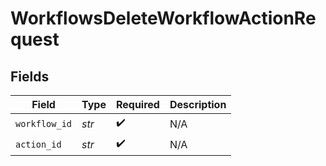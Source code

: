 # WorkflowsDeleteWorkflowActionRequest


## Fields

| Field              | Type               | Required           | Description        |
| ------------------ | ------------------ | ------------------ | ------------------ |
| `workflow_id`      | *str*              | :heavy_check_mark: | N/A                |
| `action_id`        | *str*              | :heavy_check_mark: | N/A                |